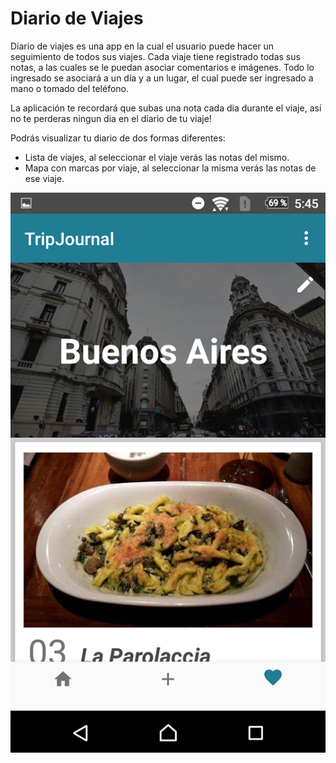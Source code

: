 # Diario de Viajes

Diario de viajes es una app en la cual el usuario puede hacer un seguimiento de todos sus viajes.
Cada viaje tiene registrado todas sus notas, a las cuales se le puedan asociar comentarios e imágenes. 
Todo lo ingresado se asociará a un día y a un lugar, el cual puede ser ingresado a mano o tomado del teléfono.

La aplicación te recordará que subas una nota cada dia durante el viaje, así no te perderas ningun dia en el diario de tu viaje!

Podrás visualizar tu diario de dos formas diferentes:
- Lista de viajes, al seleccionar el viaje verás las notas del mismo.
- Mapa con marcas por viaje, al seleccionar la misma verás las notas de ese viaje.

![Alt text](/images/1.png?raw=true)
